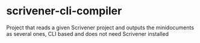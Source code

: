 scrivener-cli-compiler
======================

Project that reads a given Scrivener project and outputs the minidocuments as several ones, CLI based and does not need Scrivener installed
